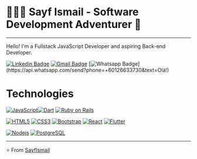# 👨🏽‍💻 Sayf Ismail - Software Development Adventurer 🧭
***

Hello! I'm a Fullstack JavaScript Developer and aspiring Back-end Developer.

[![Linkedin Badge](https://img.shields.io/badge/-LinkedIn-blue?style=flat-square&logo=Linkedin&logoColor=white&link=https://www.linkedin.com/in/sayf-ismail/)](https://www.linkedin.com/in/sayf-ismail/) [![Gmail Badge](https://img.shields.io/badge/-Gmail-c14438?style=flat-square&logo=Gmail&logoColor=white&link=mailto:sayfti@gmail.com)](mailto:sayfti@gmail.com) [![Whatsapp Badge](https://img.shields.io/badge/-Whatsapp-4CA143?style=flat-square&labelColor=4CA143&logo=whatsapp&logoColor=white&link=https://api.whatsapp.com/send?phone=+60126633730&text=Olá!)](https://api.whatsapp.com/send?phone=+60126633730&text=Olá!)

# Technologies
[![JavaScript](https://img.shields.io/badge/-JavaScript-black?style=flat-square&logo=javascript&link=https://github.com/sayf-ismail/)](https://github.com/sayf-ismail/)[![Dart](https://img.shields.io/badge/-Dart-0175C2?style=flat-square&logo=dart&link=https://github.com/sayf-ismail/)](https://github.com/sayf-ismail/) [![Ruby on Rails](https://img.shields.io/badge/-A8B9CC?style=flat-square&logo=ruby-on-rails&logoColor=white&link=https://github.com/sayf-ismail/)](https://github.com/sayf-ismail/)

[![HTML5](https://img.shields.io/badge/-HTML5-E34F26?style=flat-square&logo=html5&logoColor=white&link=https://github.com/sayf-ismail/)](https://github.com/sayf-ismail/)
[![CSS3](https://img.shields.io/badge/-CSS3-1572B6?style=flat-square&logo=css3&link=https://github.com/sayf-ismail/)](https://github.com/sayf-ismail/)
[![Bootstrap](https://img.shields.io/badge/-Bootstrap-563D7C?style=flat-square&logo=bootstrap&link=https://github.com/sayf-ismail/)](https://github.com/sayf-ismail/)
[![React](https://img.shields.io/badge/-React-black?style=flat-square&logo=react&link=https://github.com/sayf-ismail/)](https://github.com/sayf-ismail/)
[![Flutter](https://img.shields.io/badge/-Flutter-02569B?style=flat-square&logo=flutter&link=https://github.com/sayf-ismail/)](https://github.com/sayf-ismail/)

[![Nodejs](https://img.shields.io/badge/-Nodejs-black?style=flat-square&logo=Node.js&link=https://github.com/sayf-ismail/)](https://github.com/sayf-ismail/)
[![PostgreSQL](https://img.shields.io/badge/-PostgreSQL-336791?style=flat-square&logo=postgresql&link=https://github.com/sayf-ismail/)](https://github.com/sayf-ismail/)

***

⭐️ From [SayfIsmail](https://github.com/sayf-ismail/)
<!--
**sayf-ismail/sayf-ismail** is a ✨ _special_ ✨ repository because its `README.md` (this file) appears on your GitHub profile.

